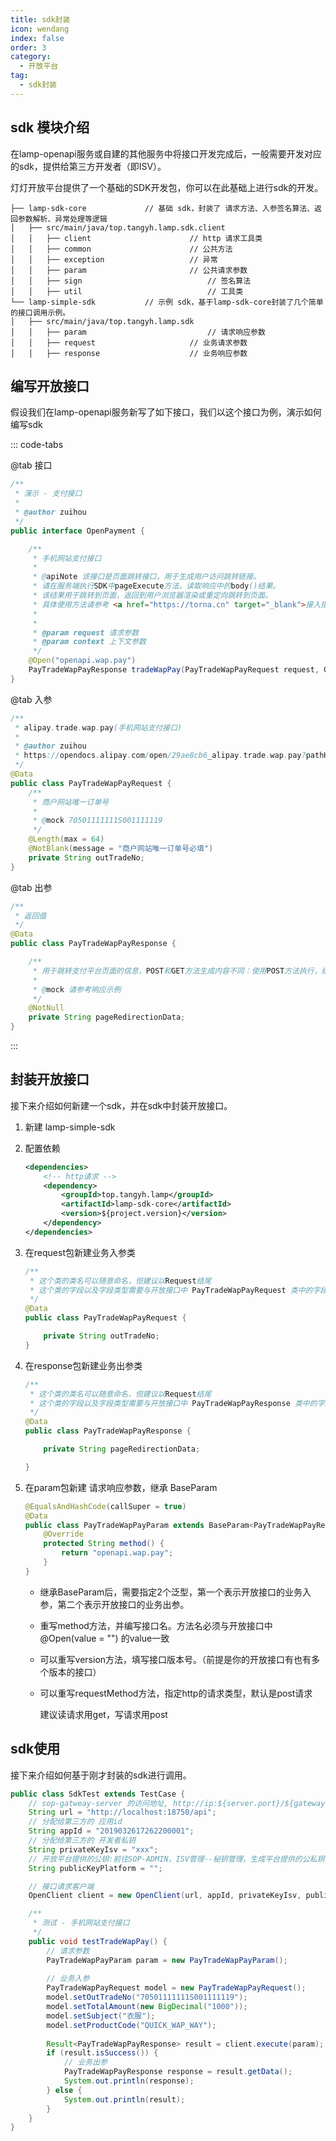 ```yaml
---
title: sdk封装
icon: wendang
index: false
order: 3
category:
  - 开放平台
tag:
  - sdk封装
---
```


## sdk 模块介绍

在lamp-openapi服务或自建的其他服务中将接口开发完成后，一般需要开发对应的sdk，提供给第三方开发者（即ISV）。

灯灯开放平台提供了一个基础的SDK开发包，你可以在此基础上进行sdk的开发。

```shell
├── lamp-sdk-core             // 基础 sdk，封装了 请求方法、入参签名算法、返回参数解析、异常处理等逻辑
│   ├── src/main/java/top.tangyh.lamp.sdk.client
│   │   ├── client						// http 请求工具类
│   │   ├── common						// 公共方法
│   │   ├── exception					// 异常
│   │   ├── param	  					// 公共请求参数
│   │   ├── sign							// 签名算法
│   │   ├── util 							// 工具类
└── lamp-simple-sdk           // 示例 sdk，基于lamp-sdk-core封装了几个简单的接口调用示例。
│   ├── src/main/java/top.tangyh.lamp.sdk
│   │   ├── param							// 请求响应参数
│   │   ├── request						// 业务请求参数
│   │   ├── response					// 业务响应参数
```

## 编写开放接口

假设我们在lamp-openapi服务新写了如下接口，我们以这个接口为例，演示如何编写sdk

::: code-tabs

@tab 接口

```java
/**
 * 演示 - 支付接口
 *
 * @author zuihou
 */
public interface OpenPayment {

    /**
     * 手机网站支付接口
     *
     * @apiNote 该接口是页面跳转接口，用于生成用户访问跳转链接。
     * 请在服务端执行SDK中pageExecute方法，读取响应中的body()结果。
     * 该结果用于跳转到页面，返回到用户浏览器渲染或重定向跳转到页面。
     * 具体使用方法请参考 <a href="https://torna.cn" target="_blank">接入指南</a>
     *
     *
     * @param request 请求参数
     * @param context 上下文参数
     */
    @Open("openapi.wap.pay")
    PayTradeWapPayResponse tradeWapPay(PayTradeWapPayRequest request, OpenContext context);
}
```

@tab 入参

```java
/**
 * alipay.trade.wap.pay(手机网站支付接口)
 *
 * @author zuihou
 * https://opendocs.alipay.com/open/29ae8cb6_alipay.trade.wap.pay?pathHash=1ef587fd&ref=api&scene=21
 */
@Data
public class PayTradeWapPayRequest {
    /**
     * 商户网站唯一订单号
     *
     * @mock 70501111111S001111119
     */
    @Length(max = 64)
    @NotBlank(message = "商户网站唯一订单号必填")
    private String outTradeNo;
}
```



@tab 出参

```java
/**
 * 返回值
 */
@Data
public class PayTradeWapPayResponse {

    /**
     * 用于跳转支付平台页面的信息，POST和GET方法生成内容不同：使用POST方法执行，结果为html form表单，在浏览器渲染即可<br>使用GET方法会得到支付平台URL，需要打开或重定向到该URL。建议使用POST方式。
     *
     * @mock 请参考响应示例
     */
    @NotNull
    private String pageRedirectionData;
}
```

:::

## 封装开放接口

接下来介绍如何新建一个sdk，并在sdk中封装开放接口。

1. 新建 lamp-simple-sdk

2. 配置依赖

   ```xml
   <dependencies>
       <!-- http请求 -->
       <dependency>
           <groupId>top.tangyh.lamp</groupId>
           <artifactId>lamp-sdk-core</artifactId>
           <version>${project.version}</version>
       </dependency>
   </dependencies>
   ```

3. 在request包新建业务入参类

   ```java
   /**
    * 这个类的类名可以随意命名，但建议以Request结尾
    * 这个类的字段以及字段类型需要与开放接口中 PayTradeWapPayRequest 类中的字段完全一致。
    */
   @Data
   public class PayTradeWapPayRequest {
   
       private String outTradeNo;
   }
   ```

   

4. 在response包新建业务出参类

   ```java
   /**
    * 这个类的类名可以随意命名，但建议以Request结尾
    * 这个类的字段以及字段类型需要与开放接口中 PayTradeWapPayResponse 类中的字段完全一致。
    */
   @Data
   public class PayTradeWapPayResponse {
   
       private String pageRedirectionData;
   
   }
   ```

5. 在param包新建 请求响应参数，继承 BaseParam

   ```java
   @EqualsAndHashCode(callSuper = true)
   @Data
   public class PayTradeWapPayParam extends BaseParam<PayTradeWapPayRequest, PayTradeWapPayResponse> {
       @Override
       protected String method() {
           return "openapi.wap.pay";
       }
   }
   ```

   - 继承BaseParam后，需要指定2个泛型，第一个表示开放接口的业务入参，第二个表示开放接口的业务出参。

   - 重写method方法，并编写接口名。方法名必须与开放接口中@Open(value = "") 的value一致

   - 可以重写version方法，填写接口版本号。（前提是你的开放接口有也有多个版本的接口）

   - 可以重写requestMethod方法，指定http的请求类型，默认是post请求

     建议读请求用get，写请求用post

## sdk使用

接下来介绍如何基于刚才封装的sdk进行调用。

```java
public class SdkTest extends TestCase {
  	// sop-gatweay-server 的访问地址, http://ip:${server.port}/${gateway.path}
    String url = "http://localhost:18750/api";
    // 分配给第三方的 应用id
    String appId = "2019032617262200001";
    // 分配给第三方的 开发者私钥
    String privateKeyIsv = "xxx";
    // 开放平台提供的公钥:前往SOP-ADMIN，ISV管理--秘钥管理，生成平台提供的公私钥，然后把【平台公钥】放到这里
    String publicKeyPlatform = "";

    // 接口请求客户端
    OpenClient client = new OpenClient(url, appId, privateKeyIsv, publicKeyPlatform);

    /**
     * 测试 - 手机网站支付接口
     */
    public void testTradeWapPay() {
      	// 请求参数
        PayTradeWapPayParam param = new PayTradeWapPayParam();
      
      	// 业务入参
        PayTradeWapPayRequest model = new PayTradeWapPayRequest();
        model.setOutTradeNo("70501111111S001111119");
        model.setTotalAmount(new BigDecimal("1000"));
        model.setSubject("衣服");
        model.setProductCode("QUICK_WAP_WAY");
      
        Result<PayTradeWapPayResponse> result = client.execute(param);
        if (result.isSuccess()) {
            // 业务出参
            PayTradeWapPayResponse response = result.getData();
            System.out.println(response);
        } else {
            System.out.println(result);
        }
    }
}
```

